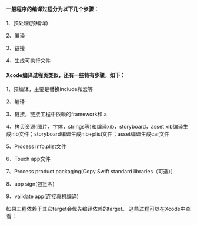 
#### 一般程序的编译过程分为以下几个步骤：

1、预处理(预编译)

2、编译

3、链接

4、生成可执行文件

#### Xcode编译过程页类似，还有一些特有步骤，如下：

1、预编译，主要是替换include和宏等

2、编译

3、链接，链接工程中依赖的framework和.a

4、拷贝资源(图片，字体，strings等)和编译xib，storyboard，asset
xib编译生成nib文件；storyboard编译生成nib+plist文件；asset编译生成car文件

5、Process info.plist文件

6、Touch app文件

7、Process product packaging(Copy Swift standard libraries（可选）)

8、app sign(包签名)

9、validate app(连接真机编译)

如果工程依赖于其它target会优先编译依赖的target。
这些过程可以在Xcode中查看：
[]()




